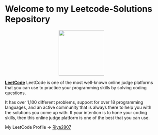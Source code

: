 # Welcome to my Leetcode-Solutions Repository
<p align="center">
  <img height=150 src="https://assets.leetcode.com/static_assets/public/webpack_bundles/images/logo-dark.e99485d9b.svg">

</p>
 

[__LeetCode__](https://leetcode.com/) LeetCode is one of the most well-known online judge platforms that you can use to practice your programming skills by solving coding questions.

It has over 1,100 different problems, support for over 18 programming languages, and an active community that is always there to help you with the solutions you come up with. If your intention is to hone your coding skills, then this online judge platform is one of the best that you can use.

My LeetCode Profile -> [Riya2807](https://leetcode.com/Riya2807/)
